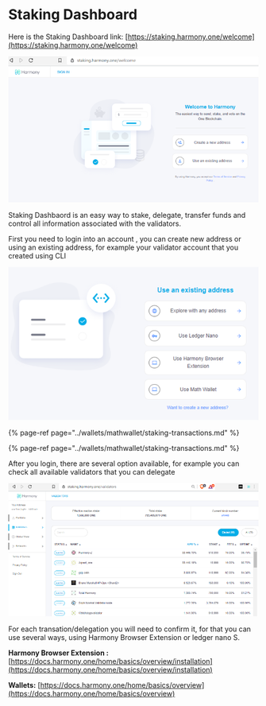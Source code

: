 # Staking Dashboard

Here is the Staking Dashboard link:  [https://staking.harmony.one/welcome](https://staking.harmony.one/welcome)

![](../.gitbook/assets/image%20%28119%29.png)

Staking Dashbaord is an easy way to stake, delegate, transfer funds and control all information associated with the validators.

First you need to login into an account , you can create new address or using an existing address, for example your validator account that you created using CLI

![](../.gitbook/assets/image%20%2865%29.png)

{% page-ref page="../wallets/mathwallet/staking-transactions.md" %}

{% page-ref page="../wallets/mathwallet/staking-transactions.md" %}



After you login, there are several option available, for example you can check all available validators that you can delegate

![](../.gitbook/assets/image%20%2885%29.png)

For each transation/delegation you will need to confirm it, for that you can use several ways, using Harmony Browser Extension or ledger nano S.

**Harmony Browser Extension :** [https://docs.harmony.one/home/basics/overview/installation](https://docs.harmony.one/home/basics/overview/installation)

**Wallets:** [https://docs.harmony.one/home/basics/overview](https://docs.harmony.one/home/basics/overview)

